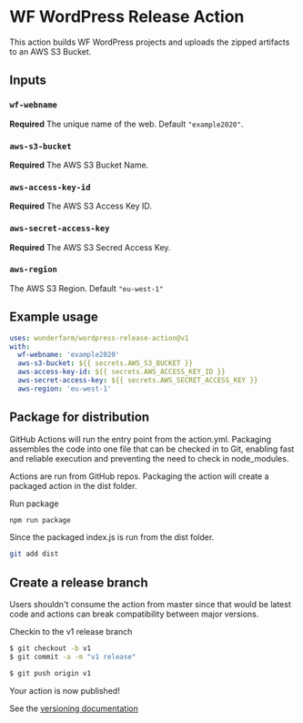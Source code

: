 # WF WordPress Release Action

This action builds WF WordPress projects and uploads the zipped artifacts to an AWS S3 Bucket.

## Inputs

### `wf-webname`
**Required** The unique name of the web. Default `"example2020"`.  

### `aws-s3-bucket`
**Required** The AWS S3 Bucket Name.  

### `aws-access-key-id`
**Required** The AWS S3 Access Key ID.  

### `aws-secret-access-key`
**Required** The AWS S3 Secred Access Key.  

### `aws-region`
The AWS S3 Region. Default `"eu-west-1"`  

## Example usage
```yaml
uses: wunderfarm/wordpress-release-action@v1
with:
  wf-webname: 'example2020'
  aws-s3-bucket: ${{ secrets.AWS_S3_BUCKET }}
  aws-access-key-id: ${{ secrets.AWS_ACCESS_KEY_ID }}
  aws-secret-access-key: ${{ secrets.AWS_SECRET_ACCESS_KEY }}
  aws-region: 'eu-west-1'
```

## Package for distribution

GitHub Actions will run the entry point from the action.yml. Packaging assembles the code into one file that can be checked in to Git, enabling fast and reliable execution and preventing the need to check in node_modules.

Actions are run from GitHub repos.  Packaging the action will create a packaged action in the dist folder.

Run package

```bash
npm run package
```

Since the packaged index.js is run from the dist folder.

```bash
git add dist
```

## Create a release branch

Users shouldn't consume the action from master since that would be latest code and actions can break compatibility between major versions.

Checkin to the v1 release branch

```bash
$ git checkout -b v1
$ git commit -a -m "v1 release"
```

```bash
$ git push origin v1
```

Your action is now published!

See the [versioning documentation](https://github.com/actions/toolkit/blob/master/docs/action-versioning.md)